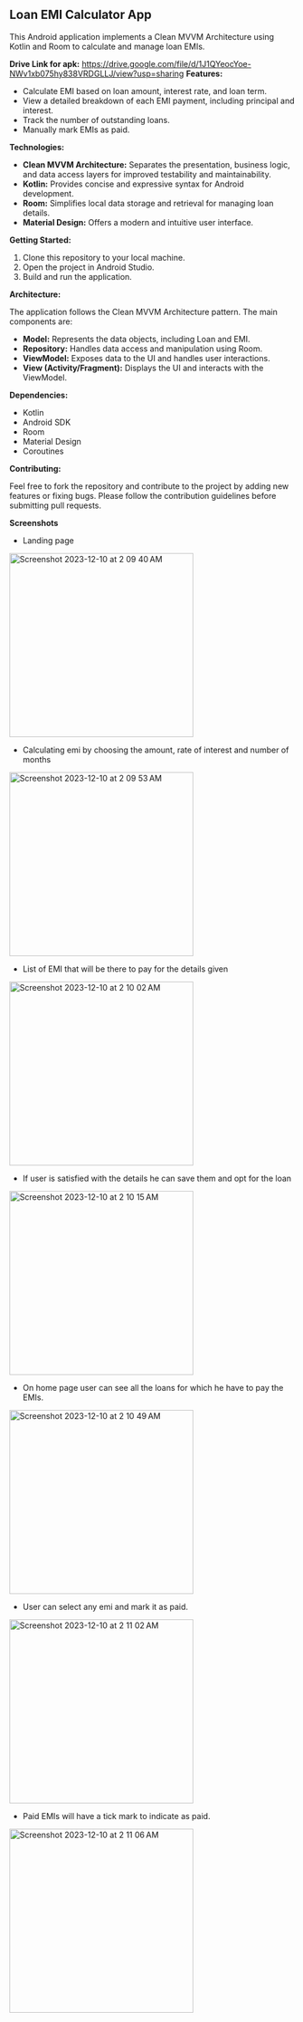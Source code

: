 ## Loan EMI Calculator App

This Android application implements a Clean MVVM Architecture using Kotlin and Room to calculate and manage loan EMIs.

**Drive Link for apk:**
https://drive.google.com/file/d/1J1QYeocYoe-NWv1xb075hy838VRDGLLJ/view?usp=sharing
**Features:**

* Calculate EMI based on loan amount, interest rate, and loan term.
* View a detailed breakdown of each EMI payment, including principal and interest.
* Track the number of outstanding loans.
* Manually mark EMIs as paid.

**Technologies:**

* **Clean MVVM Architecture:** Separates the presentation, business logic, and data access layers for improved testability and maintainability.
* **Kotlin:** Provides concise and expressive syntax for Android development.
* **Room:** Simplifies local data storage and retrieval for managing loan details.
* **Material Design:** Offers a modern and intuitive user interface.

**Getting Started:**

1. Clone this repository to your local machine.
2. Open the project in Android Studio.
3. Build and run the application.

**Architecture:**

The application follows the Clean MVVM Architecture pattern. The main components are:

* **Model:** Represents the data objects, including Loan and EMI.
* **Repository:** Handles data access and manipulation using Room.
* **ViewModel:** Exposes data to the UI and handles user interactions.
* **View (Activity/Fragment):** Displays the UI and interacts with the ViewModel.

**Dependencies:**

* Kotlin
* Android SDK
* Room
* Material Design
* Coroutines

**Contributing:**

Feel free to fork the repository and contribute to the project by adding new features or fixing bugs. Please follow the contribution guidelines before submitting pull requests.

**Screenshots**
* Landing page
<img width="325" alt="Screenshot 2023-12-10 at 2 09 40 AM" src="https://github.com/abhi-2000/EMI-Calculator/assets/63191181/1c815a5d-f64d-4abe-aaf1-bedc64e0fe0b">




* Calculating emi by choosing the amount, rate of interest and number of months
<img width="325" alt="Screenshot 2023-12-10 at 2 09 53 AM" src="https://github.com/abhi-2000/EMI-Calculator/assets/63191181/2665d467-3434-416c-b28f-8fc772c783e9">


* List of EMI that will be there to pay for the details given
<img width="325" alt="Screenshot 2023-12-10 at 2 10 02 AM" src="https://github.com/abhi-2000/EMI-Calculator/assets/63191181/32c76959-b990-450a-b65a-992627a39ea9">

* If user is satisfied with the details he can save them and opt for the loan
<img width="325" alt="Screenshot 2023-12-10 at 2 10 15 AM" src="https://github.com/abhi-2000/EMI-Calculator/assets/63191181/72f238db-fc3e-4fcb-9865-06563a45be03">

* On home page user can see all the loans for which he have to pay the EMIs.
<img width="325" alt="Screenshot 2023-12-10 at 2 10 49 AM" src="https://github.com/abhi-2000/EMI-Calculator/assets/63191181/e136ca6e-6698-43c5-886b-52b9b227c289">

* User can select any emi and mark it as paid.
<img width="325" alt="Screenshot 2023-12-10 at 2 11 02 AM" src="https://github.com/abhi-2000/EMI-Calculator/assets/63191181/0c09eaa7-8d92-42e7-935c-57e82d1bdf4b">

* Paid EMIs will have a tick mark to indicate as paid.
<img width="325" alt="Screenshot 2023-12-10 at 2 11 06 AM" src="https://github.com/abhi-2000/EMI-Calculator/assets/63191181/f57cd525-d917-4c3e-b542-1a348bdeccaf">






